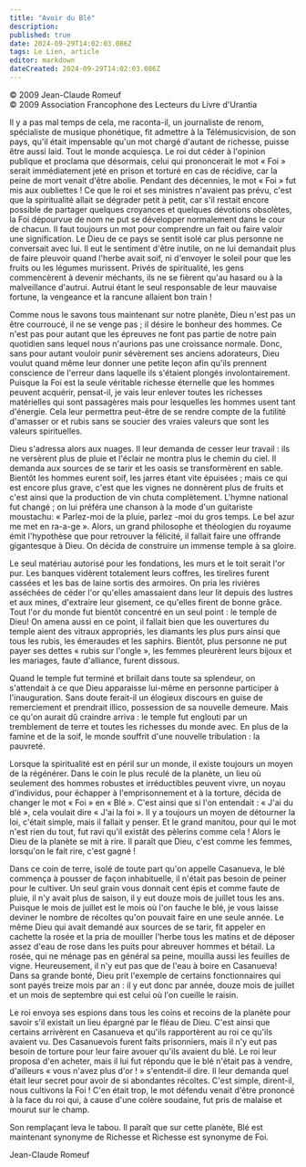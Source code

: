 ```yaml
---
title: "Avoir du Blé"
description: 
published: true
date: 2024-09-29T14:02:03.086Z
tags: Le Lien, article
editor: markdown
dateCreated: 2024-09-29T14:02:03.086Z
---
```


<p class="v-card v-sheet theme--light grey lighten-3 px-2">© 2009 Jean-Claude Romeuf<br>© 2009 Association Francophone des Lecteurs du Livre d'Urantia</p>

Il y a pas mal temps de cela, me raconta-il, un journaliste de renom, spécialiste de musique phonétique, fit admettre à la Télémusicvision, de son pays, qu'il était impensable qu'un mot chargé d'autant de richesse, puisse être aussi laid. Tout le monde acquiesça. Le roi dut céder à l'opinion publique et proclama que désormais, celui qui prononcerait le mot « Foi » serait immédiatement jeté en prison et torturé en cas de récidive, car la peine de mort venait d'être abolie. Pendant des décennies, le mot « Foi » fut mis aux oubliettes ! Ce que le roi et ses ministres n'avaient pas prévu, c'est que la spiritualité allait se dégrader petit à petit, car s'il restait encore possible de partager quelques croyances et quelques dévotions obsolètes, la Foi dépourvue de nom ne put se développer normalement dans le cour de chacun. Il faut toujours un mot pour comprendre un fait ou faire valoir une signification. Le Dieu de ce pays se sentit isolé car plus personne ne conversait avec lui. Il eut le sentiment d'être inutile, on ne lui demandait plus de faire pleuvoir quand l'herbe avait soif, ni d'envoyer le soleil pour que les fruits ou les légumes murissent. Privés de spiritualité, les gens commencèrent à devenir méchants, ils ne se fièrent qu'au hasard ou à la malveillance d'autrui. Autrui étant le seul responsable de leur mauvaise fortune, la vengeance et la rancune allaient bon train !

Comme nous le savons tous maintenant sur notre planète, Dieu n'est pas un être courroucé, il ne se venge pas ; il désire le bonheur des hommes. Ce n'est pas pour autant que les épreuves ne font pas partie de notre pain quotidien sans lequel nous n'aurions pas une croissance normale. Donc, sans pour autant vouloir punir sévèrement ses anciens adorateurs, Dieu voulut quand même leur donner une petite leçon afin qu'ils prennent conscience de l'erreur dans laquelle ils s'étaient plongés involontairement. Puisque la Foi est la seule véritable richesse éternelle que les hommes peuvent acquérir, pensat-il, je vais leur enlever toutes les richesses matérielles qui sont passagères mais pour lesquelles les hommes usent tant d'énergie. Cela leur permettra peut-être de se rendre compte de la futilité d'amasser or et rubis sans se soucier des vraies valeurs que sont les valeurs spirituelles.

Dieu s'adressa alors aux nuages. Il leur demanda de cesser leur travail : ils ne versèrent plus de pluie et l'éclair ne montra plus le chemin du ciel. Il demanda aux sources de se tarir et les oasis se transformèrent en sable. Bientôt les hommes eurent soif, les jarres étant vite épuisées ; mais ce qui est encore plus grave, c'est que les vignes ne donnèrent plus de fruits et c'est ainsi que la production de vin chuta complètement. L'hymne national fut changé ; on lui préféra une chanson à la mode d'un guitariste moustachu: « Parlez-moi de la pluie, parlez -moi du gros temps. Le bel azur me met en ra-a-ge ». Alors, un grand philosophe et théologien du royaume émit l'hypothèse que pour retrouver la félicité, il fallait faire une offrande gigantesque à Dieu. On décida de construire un immense temple à sa gloire.

Le seul matériau autorisé pour les fondations, les murs et le toit serait l'or pur. Les banques vidèrent totalement leurs coffres, les tirelires furent cassées et les bas de laine sortis des armoires. On pria les rivières asséchées de céder l'or qu'elles amassaient dans leur lit depuis des lustres et aux mines, d'extraire leur gisement, ce qu'elles firent de bonne grâce. Tout l'or du monde fut bientôt concentré en un seul point : le temple de Dieu! On amena aussi en ce point, il fallait bien que les ouvertures du temple aient des vitraux appropriés, les diamants les plus purs ainsi que tous les rubis, les émeraudes et les saphirs. Bientôt, plus personne ne put payer ses dettes « rubis sur l'ongle », les femmes pleurèrent leurs bijoux et les mariages, faute d'alliance, furent dissous.

Quand le temple fut terminé et brillait dans toute sa splendeur, on s'attendait à ce que Dieu apparaisse lui-même en personne participer à l'inauguration. Sans doute ferait-il un élogieux discours en guise de remerciement et prendrait illico, possession de sa nouvelle demeure. Mais ce qu'on aurait dû craindre arriva : le temple fut englouti par un tremblement de terre et toutes les richesses du monde avec. En plus de la famine et de la soif, le monde souffrit d'une nouvelle tribulation : la pauvreté.

Lorsque la spiritualité est en péril sur un monde, il existe toujours un moyen de la régénérer. Dans le coin le plus reculé de la planète, un lieu où seulement des hommes robustes et irréductibles peuvent vivre, un noyau d'individus, pour échapper à l'emprisonnement et à la torture, décida de changer le mot « Foi » en « Blé ». C'est ainsi que si l'on entendait : « J'ai du blé », cela voulait dire « J'ai la foi ». Il y a toujours un moyen de détourner la loi, c'était simple, mais il fallait y penser. Et le grand manitou, pour qui le mot n'est rien du tout, fut ravi qu'il existât des pèlerins comme cela ! Alors le Dieu de la planète se mit à rire. Il paraît que Dieu, c'est comme les femmes, lorsqu'on le fait rire, c'est gagné !

Dans ce coin de terre, isolé de toute part qu'on appelle Casanueva, le blé commença à pousser de façon inhabituelle, il n'était pas besoin de peiner pour le cultiver. Un seul grain vous donnait cent épis et comme faute de pluie, il n'y avait plus de saison, il y eut douze mois de juillet tous les ans. Puisque le mois de juillet est le mois où l'on fauche le blé, je vous laisse deviner le nombre de récoltes qu'on pouvait faire en une seule année. Le même Dieu qui avait demandé aux sources de se tarir, fit appeler en cachette la rosée et la pria de mouiller l'herbe tous les matins et de déposer assez d'eau de rose dans les puits pour abreuver hommes et bétail. La rosée, qui ne ménage pas en général sa peine, mouilla aussi les feuilles de vigne. Heureusement, il n'y eut pas que de l'eau à boire en Casanueva! Dans sa grande bonté, Dieu prit l'exemple de certains fonctionnaires qui sont payés treize mois par an : il y eut donc par année, douze mois de juillet et un mois de septembre qui est celui où l'on cueille le raisin.

Le roi envoya ses espions dans tous les coins et recoins de la planète pour savoir s'il existait un lieu épargné par le fléau de Dieu. C'est ainsi que certains arrivèrent en Casanueva et qu'ils rapportèrent au roi ce qu'ils avaient vu. Des Casanuevois furent faits prisonniers, mais il n'y eut pas besoin de torture pour leur faire avouer qu'ils avaient du blé. Le roi leur proposa d'en acheter, mais il lui fut répondu que le blé n'était pas à vendre, d'ailleurs « vous n'avez plus d'or ! » s'entendit-il dire. Il leur demanda quel était leur secret pour avoir de si abondantes récoltes. C'est simple, dirent-il, nous cultivons la Foi ! C'en était trop, le mot défendu venait d'être prononcé à la face du roi qui, à cause d'une colère soudaine, fut pris de malaise et mourut sur le champ.

Son remplaçant leva le tabou. Il paraît que sur cette planète, Blé est maintenant synonyme de Richesse et Richesse est synonyme de Foi.

Jean-Claude Romeuf